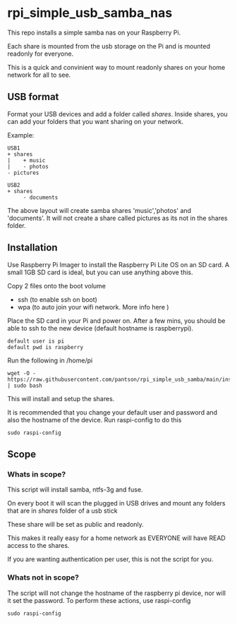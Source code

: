# rpi_simple_usb_samba_nas

This repo installs a simple samba nas on your Raspberry Pi.

Each share is mounted from the usb storage on the Pi and is mounted readonly for everyone.

This is a quick and convinient way to mount readonly shares on your home network for all to see.

## USB format

Format your USB devices and add a folder called *shares*. Inside shares, you can add your folders that you want sharing on your network.

Example:
```
USB1
+ shares
|    + music
|    - photos
- pictures

USB2
+ shares
     - documents
```
The above layout will create samba shares 'music','photos' and 'documents'. It will not create a share called pictures as its not in the shares folder.

## Installation

Use Raspberry Pi Imager to install the Raspberry Pi Lite OS on an SD card. A small 1GB SD card is ideal, but you can use anything above this.

Copy 2 files onto the boot volume
+ ssh  (to enable ssh on boot)
+ wpa   (to auto join your wifi network. More info here  )

Place the SD card in your Pi and power on. After a few mins, you should be able to ssh to the new device (default hostname is raspberrypi).
```
default user is pi
default pwd is raspberry
```

Run the following in /home/pi

```
wget -O - https://raw.githubusercontent.com/pantson/rpi_simple_usb_samba/main/install.sh | sudo bash
```

This will install and setup the shares.

It is recommended that you change your default user and password and also the hostname of the device.
Run raspi-config to do this
```
sudo raspi-config
```

## Scope

### Whats in scope?

This script will install samba, ntfs-3g and fuse. 

On every boot it will scan the plugged in USB drives and mount any folders that are in *shares* folder of a usb stick

These share will be set as public and readonly.

This makes it really easy for a home network as EVERYONE will have READ access to the shares.

If you are wanting authentication per user, this is not the script for you.

### Whats not in scope?

The script will not change the hostname of the raspberry pi device, nor will it set the password. To perform these actions, use raspi-config
```
sudo raspi-config
```
